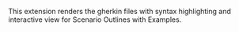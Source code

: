 This extension renders the gherkin files with syntax highlighting and interactive view for Scenario Outlines with Examples.

